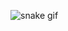 ![snake gif](https://github.com/kayquews/kayquews/blob/output/github-user-contribution.svg)

<svg xmlns="http://www.w3.org/2000/svg" width="848.6" height="156">
    <rect class="c" x="450" y="34" rx="2" ry="2" fill="#1E90FF"/>
    <rect class="c" x="450" y="50" rx="2" ry="2" fill="#1E90FF"/>
    <rect class="c" x="450" y="66" rx="2" ry="2" fill="#1E90FF"/>
    <rect class="c" x="450" y="82" rx="2" ry="2" fill="#1E90FF"/>
    <rect class="c" x="450" y="98" rx="2" ry="2" fill="#1E90FF"/>
    <rect class="c" x="466" y="2" rx="2" ry="2" fill="#1E90FF"/>
    <rect class="c" x="466" y="18" rx="2" ry="2" fill="#1E90FF"/>
    <rect class="c" x="466" y="34" rx="2" ry="2" fill="#1E90FF"/>
    <rect class="c" x="466" y="50" rx="2" ry="2" fill="#1E90FF"/>
    <rect class="c" x="466" y="66" rx="2" ry="2" fill="#1E90FF"/>
    <rect class="c" x="466" y="82" rx="2" ry="2" fill="#1E90FF"/>
    <rect class="c" x="466" y="98" rx="2" ry="2" fill="#1E90FF"/>
    <rect class="c" x="482" y="2" rx="2" ry="2" fill="#1E90FF"/>
    <rect class="c" x="482" y="18" rx="2" ry="2" fill="#1E90FF"/>
    <rect class="c" x="482" y="34" rx="2" ry="2" fill="#1E90FF"/>
    <rect class="c c5" x="482" y="50" rx="2" ry="2" fill="#1E90FF"/>
    <rect class="c" x="482" y="66" rx="2" ry="2" fill="#1E90FF"/>
    <rect class="c" x="482" y="82" rx="2" ry="2" fill="#1E90FF"/>
    <rect class="c" x="482" y="98" rx="2" ry="2" fill="#1E90FF"/>
    <rect class="c" x="498" y="2" rx="2" ry="2" fill="#1E90FF"/>
    <rect class="c" x="498" y="18" rx="2" ry="2" fill="#1E90FF"/>
    <rect class="c" x="498" y="34" rx="2" ry="2" fill="#1E90FF"/>
    <rect class="c" x="498" y="50" rx="2" ry="2" fill="#1E90FF"/>
    <rect class="c" x="498" y="66" rx="2" ry="2" fill="#1E90FF"/>
    <rect class="c" x="498" y="82" rx="2" ry="2" fill="#1E90FF"/>
    <rect class="c" x="498" y="98" rx="2" ry="2" fill="#1E90FF"/>
    <rect class="c" x="514" y="2" rx="2" ry="2" fill="#1E90FF"/>
    <rect class="c" x="514" y="18" rx="2" ry="2" fill="#1E90FF"/>
    <rect class="c" x="514" y="34" rx="2" ry="2" fill="#1E90FF"/>
    <rect class="c" x="514" y="50" rx="2" ry="2" fill="#1E90FF"/>
    <rect class="c" x="514" y="66" rx="2" ry="2" fill="#1E90FF"/>
    <rect class="c" x="514" y="82" rx="2" ry="2" fill="#1E90FF"/>
    <rect class="c" x="514" y="98" rx="2" ry="2" fill="#1E90FF"/>
    <rect class="c" x="530" y="2" rx="2" ry="2" fill="#1E90FF"/>
    <rect class="c" x="530" y="18" rx="2" ry="2" fill="#1E90FF"/>
    <rect class="c" x="530" y="34" rx="2" ry="2" fill="#1E90FF"/>
    <rect class="c" x="530" y="50" rx="2" ry="2" fill="#1E90FF"/>
    <rect class="c" x="530" y="66" rx="2" ry="2" fill="#1E90FF"/>
    <rect class="c" x="530" y="82" rx="2" ry="2" fill="#1E90FF"/>
    <rect class="c" x="530" y="98" rx="2" ry="2" fill="#1E90FF"/>
    <rect class="c" x="546" y="2" rx="2" ry="2" fill="#1E90FF"/>
    <rect class="c" x="546" y="18" rx="2" ry="2" fill="#1E90FF"/>
    <rect class="c" x="546" y="34" rx="2" ry="2" fill="#1E90FF"/>
    <rect class="c" x="546" y="50" rx="2" ry="2" fill="#1E90FF"/>
    <rect class="c" x="546" y="66" rx="2" ry="2" fill="#1E90FF"/>
    <rect class="c" x="546" y="82" rx="2" ry="2" fill="#1E90FF"/>
    <rect class="c" x="546" y="98" rx="2" ry="2" fill="#1E90FF"/>
    <rect class="c" x="562" y="2" rx="2" ry="2" fill="#1E90FF"/>
    <rect class="c" x="562" y="18" rx="2" ry="2" fill="#1E90FF"/>
    <rect class="c" x="562" y="34" rx="2" ry="2" fill="#1E90FF"/>
    <rect class="c" x="562" y="50" rx="2" ry="2" fill="#1E90FF"/>
    <rect class="c" x="562" y="66" rx="2" ry="2" fill="#1E90FF"/>
    <rect class="c" x="562" y="82" rx="2" ry="2" fill="#1E90FF"/>
    <rect class="c" x="562" y="98" rx="2" ry="2" fill="#1E90FF"/>
    <rect class="c" x="578" y="2" rx="2" ry="2" fill="#1E90FF"/>
    <rect class="c" x="578" y="18" rx="2" ry="2" fill="#1E90FF"/>
    <rect class="c" x="578" y="34" rx="2" ry="2" fill="#1E90FF"/>
    <rect class="c" x="578" y="50" rx="2" ry="2" fill="#1E90FF"/>
    <rect class="c" x="578" y="66" rx="2" ry="2" fill="#1E90FF"/>
    <rect class="c" x="578" y="82" rx="2" ry="2" fill="#1E90FF"/>
    <rect class="c" x="578" y="98" rx="2" ry="2" fill="#1E90FF"/>
    <rect class="c" x="594" y="2" rx="2" ry="2" fill="#1E90FF"/>
    <rect class="c" x="594" y="18" rx="2" ry="2" fill="#1E90FF"/>
    <rect class="c" x="594" y="34" rx="2" ry="2" fill="#1E90FF"/>
    <rect class="c" x="594" y="50" rx="2" ry="2" fill="#1E90FF"/>
    <rect class="c" x="594" y="66" rx="2" ry="2" fill="#1E90FF"/>
    <rect class="c" x="594" y="82" rx="2" ry="2" fill="#1E90FF"/>
    <rect class="c" x="594" y="98" rx="2" ry="2" fill="#1E90FF"/>
    <rect class="c" x="610" y="2" rx="2" ry="2" fill="#1E90FF"/>
    <rect class="c" x="610" y="18" rx="2" ry="2" fill="#1E90FF"/>
    <rect class="c" x="610" y="34" rx="2" ry="2" fill="#1E90FF"/>
    <rect class="c" x="610" y="50" rx="2" ry="2" fill="#1E90FF"/>
    <rect class="c" x="610" y="66" rx="2" ry="2" fill="#1E90FF"/>
    <rect class="c" x="610" y="82" rx="2" ry="2" fill="#1E90FF"/>
    <rect class="c" x="610" y="98" rx="2" ry="2" fill="#1E90FF"/>
    <rect class="c" x="626" y="2" rx="2" ry="2" fill="#1E90FF"/>
    <rect class="c" x="626" y="18" rx="2" ry="2" fill="#1E90FF"/>
    <rect class="c" x="626" y="34" rx="2" ry="2" fill="#1E90FF"/>
    <rect class="c" x="626" y="50" rx="2" ry="2" fill="#1E90FF"/>
    <rect class="c" x="626" y="66" rx="2" ry="2" fill="#1E90FF"/>
    <rect class="c" x="626" y="82" rx="2" ry="2" fill="#1E90FF"/>
    <rect class="c" x="626" y="98" rx="2" ry="2" fill="#1E90FF"/>
    <rect class="c" x="642" y="2" rx="2" ry="2" fill="#1E90FF"/>
    <rect class="c" x="642" y="18" rx="2" ry="2" fill="#1E90FF"/>
    <rect class="c" x="642" y="34" rx="2" ry="2" fill="#1E90FF"/>
    <rect class="c" x="642" y="50" rx="2" ry="2" fill="#1E90FF"/>
    <rect class="c" x="642" y="66" rx="2" ry="2" fill="#1E90FF"/>
    <rect class="c" x="642" y="82" rx="2" ry="2" fill="#1E90FF"/>
    <rect class="c" x="642" y="98" rx="2" ry="2" fill="#1E90FF"/>
    <rect class="c" x="658" y="2" rx="2" ry="2" fill="#1E90FF"/>
    <rect class="c" x="658" y="18" rx="2" ry="2" fill="#1E90FF"/>
    <rect class="c" x="658" y="34" rx="2" ry="2" fill="#1E90FF"/>
    <rect class="c" x="658" y="50" rx="2" ry="2" fill="#1E90FF"/>
    <rect class="c" x="658" y="66" rx="2" ry="2" fill="#1E90FF"/>
    <rect class="c" x="658" y="82" rx="2" ry="2" fill="#1E90FF"/>
    <rect class="c" x="658" y="98" rx="2" ry="2" fill="#1E90FF"/>
    <rect class="c" x="674" y="2" rx="2" ry="2" fill="#1E90FF"/>
    <rect class="c" x="674" y="18" rx="2" ry="2" fill="#1E90FF"/>
    <rect class="c" x="674" y="34" rx="2" ry="2" fill="#1E90FF"/>
    <rect class="c" x="674" y="50" rx="2" ry="2" fill="#1E90FF"/>
    <rect class="c" x="674" y="66" rx="2" ry="2" fill="#1E90FF"/>
    <rect class="c" x="674" y="82" rx="2" ry="2" fill="#1E90FF"/>
    <rect class="c" x="674" y="98" rx="2" ry="2" fill="#1E90FF"/>
    <rect class="c" x="690" y="2" rx="2" ry="2" fill="#1E90FF"/>
    <rect class="c" x="690" y="18" rx="2" ry="2" fill="#1E90FF"/>
    <rect class="c" x="690" y="34" rx="2" ry="2" fill="#1E90FF"/>
    <rect class="c" x="690" y="50" rx="2" ry="2" fill="#1E90FF"/>
    <rect class="c" x="690" y="66" rx="2" ry="2" fill="#1E90FF"/>
    <rect class="c" x="690" y="82" rx="2" ry="2" fill="#1E90FF"/>
    <rect class="c" x="690" y="98" rx="2" ry="2" fill="#1E90FF"/>
    <rect class="c" x="706" y="2" rx="2" ry="2" fill="#1E90FF"/>
    <rect class="c" x="706" y="18" rx="2" ry="2" fill="#1E90FF"/>
    <rect class="c" x="706" y="34" rx="2" ry="2" fill="#1E90FF"/>
    <rect class="c" x="706" y="50" rx="2" ry="2" fill="#1E90FF"/>
    <rect class="c" x="706" y="66" rx="2" ry="2" fill="#1E90FF"/>
    <rect class="c" x="706" y="82" rx="2" ry="2" fill="#1E90FF"/>
    <rect class="c" x="706" y="98" rx="2" ry="2" fill="#1E90FF"/>
    <rect class="c" x="722" y="2" rx="2" ry="2" fill="#1E90FF"/>
    <rect class="c" x="722" y="18" rx="2" ry="2" fill="#1E90FF"/>
    <rect class="c" x="722" y="34" rx="2" ry="2" fill="#1E90FF"/>
    <rect class="c" x="722" y="50" rx="2" ry="2" fill="#1E90FF"/>
    <rect class="c" x="722" y="66" rx="2" ry="2" fill="#1E90FF"/>
    <rect class="c" x="722" y="82" rx="2" ry="2" fill="#1E90FF"/>
    <rect class="c" x="722" y="98" rx="2" ry="2" fill="#1E90FF"/>
    <rect class="c" x="738" y="2" rx="2" ry="2" fill="#1E90FF"/>
    <rect class="c" x="738" y="18" rx="2" ry="2" fill="#1E90FF"/>
    <rect class="c" x="738" y="34" rx="2" ry="2" fill="#1E90FF"/>
    <rect class="c" x="738" y="50" rx="2" ry="2" fill="#1E90FF"/>
    <rect class="c" x="738" y="66" rx="2" ry="2" fill="#1E90FF"/>
    <rect class="c c6" x="738" y="82" rx="2" ry="2" fill="#1E90FF"/>
    <rect class="c" x="738" y="98" rx="2" ry="2" fill="#1E90FF"/>
    <rect class="c" x="754" y="2" rx="2" ry="2" fill="#1E90FF"/>
    <rect class="c" x="754" y="18" rx="2" ry="2" fill="#1E90FF"/>
    <rect class="c" x="754" y="34" rx="2" ry="2" fill="#1E90FF"/>
    <rect class="c" x="754" y="50" rx="2" ry="2" fill="#1E90FF"/>
    <rect class="c" x="754" y="66" rx="2" ry="2" fill="#1E90FF"/>
    <rect class="c" x="754" y="82" rx="2" ry="2" fill="#1E90FF"/>
    <rect class="c" x="754" y="98" rx="2" ry="2" fill="#1E90FF"/>
    <rect class="c" x="770" y="2" rx="2" ry="2" fill="#1E90FF"/>
    <rect class="c" x="770" y="18" rx="2" ry="2" fill="#1E90FF"/>
    <rect class="c" x="770" y="34" rx="2" ry="2" fill="#1E90FF"/>
    <rect class="c" x="770" y="50" rx="2" ry="2" fill="#1E90FF"/>
    <rect class="c" x="770" y="66" rx="2" ry="2" fill="#1E90FF"/>
    <rect class="c" x="770" y="82" rx="2" ry="2" fill="#1E90FF"/>
    <rect class="c" x="770" y="98" rx="2" ry="2" fill="#1E90FF"/>
    <rect class="c" x="786" y="2" rx="2" ry="2" fill="#1E90FF"/>
    <rect class="c" x="786" y="18" rx="2" ry="2" fill="#1E90FF"/>
    <rect class="c" x="786" y="34" rx="2" ry="2" fill="#1E90FF"/>
    <rect class="c" x="786" y="50" rx="2" ry="2" fill="#1E90FF"/>
    <rect class="c" x="786" y="66" rx="2" ry="2" fill="#1E90FF"/>
    <rect class="c" x="786" y="82" rx="2" ry="2" fill="#1E90FF"/>
    <rect class="c" x="786" y="98" rx="2" ry="2" fill="#1E90FF"/>
    <rect class="c" x="802" y="2" rx="2" ry="2" fill="#1E90FF"/>
    <rect class="c" x="802" y="18" rx="2" ry="2" fill="#1E90FF"/>
    <rect class="c" x="802" y="34" rx="2" ry="2" fill="#1E90FF"/>
    <rect class="c" x="802" y="50" rx="2" ry="2" fill="#1E90FF"/>
    <rect class="c" x="802" y="66" rx="2" ry="2" fill="#1E90FF"/>
    <rect class="c" x="802" y="82" rx="2" ry="2" fill="#1E90FF"/>
    <rect class="c" x="802" y="98" rx="2" ry="2" fill="#1E90FF"/>
    <rect class="c" x="818" y="2" rx="2" ry="2" fill="#1E90FF"/>
    <rect class="c" x="818" y="18" rx="2" ry="2" fill="#1E90FF"/>
    <rect class="c" x="818" y="34" rx="2" ry="2" fill="#1E90FF"/>
    <rect class="c" x="818" y="50" rx="2" ry="2" fill="#1E90FF"/>
    <rect class="c" x="818" y="66" rx="2" ry="2" fill="#1E90FF"/>
    <rect class="c" x="818" y="82" rx="2" ry="2" fill="#1E90FF"/>
    <rect class="c" x="818" y="98" rx="2" ry="2" fill="#1E90FF"/>
    <rect class="c" x="834" y="2" rx="2" ry="2" fill="#1E90FF"/>
    <rect class="c" x="834" y="18" rx="2" ry="2" fill="#1E90FF"/>
    <rect class="c" x="834" y="34" rx="2" ry="2" fill="#1E90FF"/>
    <rect class="c" x="834" y="50" rx="2" ry="2" fill="#1E90FF"/>
    <rect class="c" x="834" y="66" rx="2" ry="2" fill="#1E90FF"/>
    <rect class="c" x="834" y="82" rx="2" ry="2" fill="#1E90FF"/>
    <rect class="c" x="834" y="98" rx="2" ry="2" fill="#1E90FF"/>
    <rect class="c" x="850" y="2" rx="2" ry="2" fill="#1E90FF"/>
    <rect class="c" x="850" y="18" rx="2" ry="2" fill="#1E90FF"/>
    <rect class="c" x="850" y="34" rx="2" ry="2" fill="#1E90FF"/>
    <rect class="c" x="850" y="50" rx="2" ry="2" fill="#1E90FF"/>
    <rect class="c" x="850" y="66" rx="2" ry="2" fill="#1E90FF"/>
    <rect class="c" x="850" y="82" rx="2" ry="2" fill="#1E90FF"/>
    <rect class="c" x="850" y="98" rx="2" ry="2" fill="#1E90FF"/>
    <rect class="c" x="866" y="2" rx="2" ry="2" fill="#1E90FF"/>
    <rect class="c" x="866" y="18" rx="2" ry="2" fill="#1E90FF"/>
    <rect class="c" x="866" y="34" rx="2" ry="2" fill="#1E90FF"/>
    <rect class="c" x="866" y="50" rx="2" ry="2" fill="#1E90FF"/>
    <rect class="c" x="866" y="66" rx="2" ry="2" fill="#1E90FF"/>
    <rect class="c" x="866" y="82" rx="2" ry="2" fill="#1E90FF"/>
    <rect class="c" x="866" y="98" rx="2" ry="2" fill="#1E90FF"/>
    <rect class="c" x="882" y="2" rx="2" ry="2" fill="#1E90FF"/>
    <rect class="c" x="882" y="18" rx="2" ry="2" fill="#1E90FF"/>
    <rect class="c" x="882" y="34" rx="2" ry="2" fill="#1E90FF"/>
    <rect class="c" x="882" y="50" rx="2" ry="2" fill="#1E90FF"/>
    <rect class="c" x="882" y="66" rx="2" ry="2" fill="#1E90FF"/>
    <rect class="c" x="882" y="82" rx="2" ry="2" fill="#1E90FF"/>
    <rect class="c" x="882" y="98" rx="2" ry="2" fill="#1E90FF"/>
    <rect class="c" x="898" y="2" rx="2" ry="2" fill="#1E90FF"/>
    <rect class="c" x="898" y="18" rx="2" ry="2" fill="#1E90FF"/>
    <rect class="c" x="898" y="34" rx="2" ry="2" fill="#1E90FF"/>
    <rect class="c" x="898" y="50" rx="2" ry="2" fill="#1E90FF"/>
    <rect class="c" x="898" y="66" rx="2" ry="2" fill="#1E90FF"/>
    <rect class="c" x="898" y="82" rx="2" ry="2" fill="#1E90FF"/>
    <rect class="c" x="898" y="98" rx="2" ry="2" fill="#1E90FF"/>
    <rect class="c" x="914" y="2" rx="2" ry="2" fill="#1E90FF"/>
    <rect class="c" x="914" y="18" rx="2" ry="2" fill="#1E90FF"/>
    <rect class="c" x="914" y="34" rx="2" ry="2" fill="#1E90FF"/>
    <rect class="c" x="914" y="50" rx="2" ry="2" fill="#1E90FF"/>
    <rect class="c" x="914" y="66" rx="2" ry="2" fill="#1E90FF"/>
    <rect class="c" x="914" y="82" rx="2" ry="2" fill="#1E90FF"/>
    <rect class="c" x="914" y="98" rx="2" ry="2" fill="#1E90FF"/>
    <rect class="c" x="930" y="2" rx="2" ry="2" fill="#1E90FF"/>
    <rect class="c" x="930" y="18" rx="2" ry="2" fill="#1E90FF"/>
    <rect class="c" x="930" y="34" rx="2" ry="2" fill="#1E90FF"/>
    <rect class="c" x="930" y="50" rx="2" ry="2" fill="#1E90FF"/>
    <rect class="c" x="930" y="66" rx="2" ry="2" fill="#1E90FF"/>
    <rect class="c" x="930" y="82" rx="2" ry="2" fill="#1E90FF"/>
    <rect class="c" x="930" y="98" rx="2" ry="2" fill="#1E90FF"/>
    <rect class="c" x="946" y="2" rx="2" ry="2" fill="#1E90FF"/>
    <rect class="c" x="946" y="18" rx="2" ry="2" fill="#1E90FF"/>
    <rect class="c" x="946" y="34" rx="2" ry="2" fill="#1E90FF"/>
    <rect class="c" x="946" y="50" rx="2" ry="2" fill="#1E90FF"/>
    <rect class="c" x="946" y="66" rx="2" ry="2" fill="#1E90FF"/>
    <rect class="c" x="946" y="82" rx="2" ry="2" fill="#1E90FF"/>
    <rect class="c" x="946" y="98" rx="2" ry="2" fill="#1E90FF"/>
    <rect class="c" x="962" y="2" rx="2" ry="2" fill="#1E90FF"/>
    <rect class="c" x="962" y="18" rx="2" ry="2" fill="#1E90FF"/>
    <rect class="c" x="962" y="34" rx="2" ry="2" fill="#1E90FF"/>
    <rect class="c" x="962" y="50" rx="2" ry="2" fill="#1E90FF"/>
    <rect class="c" x="962" y="66" rx="2" ry="2" fill="#1E90FF"/>
    <rect class="c" x="962" y="82" rx="2" ry="2" fill="#1E90FF"/>
    <rect class="c" x="962" y="98" rx="2" ry="2" fill="#1E90FF"/>
    <rect class="c" x="978" y="2" rx="2" ry="2" fill="#1E90FF"/>
    <rect class="c" x="978" y="18" rx="2" ry="2" fill="#1E90FF"/>
    <rect class="c" x="978" y="34" rx="2" ry="2" fill="#1E90FF"/>
    <rect class="c" x="978" y="50" rx="2" ry="2" fill="#1E90FF"/>
    <rect class="c" x="978" y="66" rx="2" ry="2" fill="#1E90FF"/>
    <rect class="c" x="978" y="82" rx="2" ry="2" fill="#1E90FF"/>
    <rect class="c" x="978" y="98" rx="2" ry="2" fill="#1E90FF"/>
  </g>
</svg>


